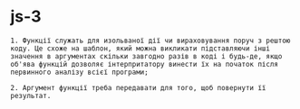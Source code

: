 # js-3



    1. Функції служать для изольваної дії чи вираховування поруч з рештою коду. Це схоже на шаблон, який можна викликати підставляючи інші значення в аргументах скільки завгодно разів в коді і будь-де, якщо об'ява функцій дозволяє інтерпритатору винести їх на початок після первинного аналізу всієї програми;

    2. Аргумент функції треба передавати для того, щоб повернути її результат.


